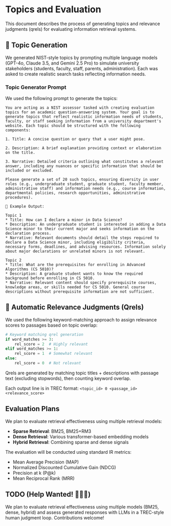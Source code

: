 # Topics and Evaluation

This document describes the process of generating topics and relevance judgments (qrels) for evaluating information retrieval systems.

## 🧪 Topic Generation

We generated NIST-style topics by prompting multiple language models (GPT-4o, Claude 3.5, and Gemini 2.5 Pro) to simulate university stakeholders (students, faculty, staff, parents, administration). Each was asked to create realistic search tasks reflecting information needs.

### Topic Generator Prompt

We used the following prompt to generate the topics:

```
You are acting as a NIST assessor tasked with creating evaluation topics for an academic question-answering system. Your goal is to generate topics that reflect realistic information needs of students, faculty, or staff seeking information from a university department's website. Each topic should be structured with the following components:

1. Title: A concise question or query that a user might pose.

2. Description: A brief explanation providing context or elaboration on the title.

3. Narrative: Detailed criteria outlining what constitutes a relevant answer, including any nuances or specific information that should be included or excluded.

Please generate a set of 20 such topics, ensuring diversity in user roles (e.g., undergraduate student, graduate student, faculty member, administrative staff) and information needs (e.g., course information, departmental policies, research opportunities, administrative procedures).

📝 Example Output:

Topic 1
* Title: How can I declare a minor in Data Science?
* Description: An undergraduate student is interested in adding a Data Science minor to their current major and seeks information on the declaration process.
* Narrative: Relevant documents should detail the steps required to declare a Data Science minor, including eligibility criteria, necessary forms, deadlines, and advising resources. Information solely about major declarations or unrelated minors is not relevant.

Topic 2
* Title: What are the prerequisites for enrolling in Advanced Algorithms (CS 5010)?
* Description: A graduate student wants to know the required background before enrolling in CS 5010.
* Narrative: Relevant content should specify prerequisite courses, knowledge areas, or skills needed for CS 5010. General course descriptions without prerequisite information are not sufficient.
```

## 🔧 Automatic Relevance Judgments (Qrels)

We used the following keyword-matching approach to assign relevance scores to passages based on topic overlap:

```python
# Keyword matching qrel generation
if word_matches >= 3:
    rel_score = 2  # Highly relevant
elif word_matches >= 1:
    rel_score = 1  # Somewhat relevant
else:
    rel_score = 0  # Not relevant
```

Qrels are generated by matching topic titles + descriptions with passage text (excluding stopwords), then counting keyword overlap.

Each output line is in TREC format: `<topic_id> 0 <passage_id> <relevance_score>`

## Evaluation Plans

We plan to evaluate retrieval effectiveness using multiple retrieval models:

- **Sparse Retrieval**: BM25, BM25+RM3
- **Dense Retrieval**: Various transformer-based embedding models
- **Hybrid Retrieval**: Combining sparse and dense signals

The evaluation will be conducted using standard IR metrics:
- Mean Average Precision (MAP)
- Normalized Discounted Cumulative Gain (NDCG)
- Precision at k (P@k)
- Mean Reciprocal Rank (MRR)

## TODO (Help Wanted! 🙋‍♀️🙋)

We plan to evaluate retrieval effectiveness using multiple models (BM25, dense, hybrid) and assess generated responses with LLMs in a TREC-style human judgment loop. Contributions welcome!
